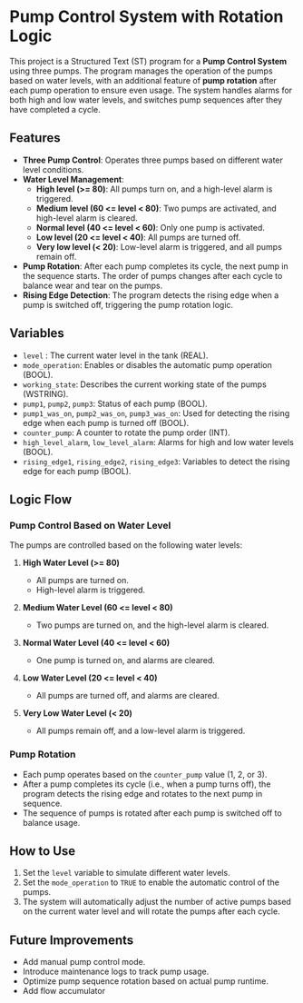 # Pump Control System with Rotation Logic

This project is a Structured Text (ST) program for a **Pump Control System** using three pumps. The program manages the operation of the pumps based on water levels, with an additional feature of **pump rotation** after each pump operation to ensure even usage. The system handles alarms for both high and low water levels, and switches pump sequences after they have completed a cycle.

## Features

- **Three Pump Control**: Operates three pumps based on different water level conditions.
- **Water Level Management**: 
  - **High level (>= 80)**: All pumps turn on, and a high-level alarm is triggered.
  - **Medium level (60 <= level < 80)**: Two pumps are activated, and high-level alarm is cleared.
  - **Normal level (40 <= level < 60)**: Only one pump is activated.
  - **Low level (20 <= level < 40)**: All pumps are turned off.
  - **Very low level (< 20)**: Low-level alarm is triggered, and all pumps remain off.
- **Pump Rotation**: After each pump completes its cycle, the next pump in the sequence starts. The order of pumps changes after each cycle to balance wear and tear on the pumps.
- **Rising Edge Detection**: The program detects the rising edge when a pump is switched off, triggering the pump rotation logic.
  
## Variables

- `level` : The current water level in the tank (REAL).
- `mode_operation`: Enables or disables the automatic pump operation (BOOL).
- `working_state`: Describes the current working state of the pumps (WSTRING).
- `pump1`, `pump2`, `pump3`: Status of each pump (BOOL).
- `pump1_was_on`, `pump2_was_on`, `pump3_was_on`: Used for detecting the rising edge when each pump is turned off (BOOL).
- `counter_pump`: A counter to rotate the pump order (INT).
- `high_level_alarm`, `low_level_alarm`: Alarms for high and low water levels (BOOL).
- `rising_edge1`, `rising_edge2`, `rising_edge3`: Variables to detect the rising edge for each pump (BOOL).

## Logic Flow

### Pump Control Based on Water Level

The pumps are controlled based on the following water levels:

1. **High Water Level (>= 80)**
   - All pumps are turned on.
   - High-level alarm is triggered.

2. **Medium Water Level (60 <= level < 80)**
   - Two pumps are turned on, and the high-level alarm is cleared.

3. **Normal Water Level (40 <= level < 60)**
   - One pump is turned on, and alarms are cleared.

4. **Low Water Level (20 <= level < 40)**
   - All pumps are turned off, and alarms are cleared.

5. **Very Low Water Level (< 20)**
   - All pumps remain off, and a low-level alarm is triggered.

### Pump Rotation

- Each pump operates based on the `counter_pump` value (1, 2, or 3).
- After a pump completes its cycle (i.e., when a pump turns off), the program detects the rising edge and rotates to the next pump in sequence.
- The sequence of pumps is rotated after each pump is switched off to balance usage.

## How to Use

1. Set the `level` variable to simulate different water levels.
2. Set the `mode_operation` to `TRUE` to enable the automatic control of the pumps.
3. The system will automatically adjust the number of active pumps based on the current water level and will rotate the pumps after each cycle.

## Future Improvements

- Add manual pump control mode.
- Introduce maintenance logs to track pump usage.
- Optimize pump sequence rotation based on actual pump runtime.
- Add flow accumulator
